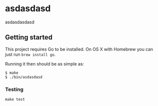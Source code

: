 # asdasdasd

asdasdasdasd

## Getting started

This project requires Go to be installed. On OS X with Homebrew you can just run `brew install go`.

Running it then should be as simple as:

```console
$ make
$ ./bin/asdasdasd
```

### Testing

`make test`
